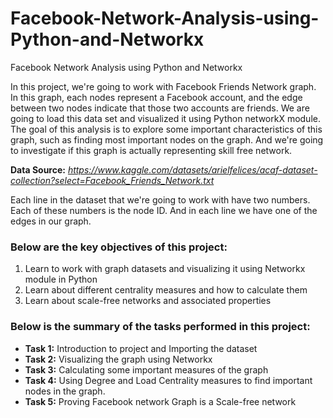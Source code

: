 # Facebook-Network-Analysis-using-Python-and-Networkx
Facebook Network Analysis using Python and Networkx


In this project, we're going to work with Facebook Friends Network graph. In this graph, each nodes represent a Facebook account, and the edge between two nodes indicate
that those two accounts are friends. We are going to load this data set and visualized it using Python networkX module.
The goal of this analysis is to explore some important characteristics of this graph, such as finding most important nodes on the graph.
And we're going to investigate if this graph is actually representing skill free network.

 __Data Source:__ *https://www.kaggle.com/datasets/arielfelices/acaf-dataset-collection?select=Facebook_Friends_Network.txt*

Each line in the dataset that we're going to work with have two numbers. Each of these numbers is the node ID. And in each line we have one of the edges in our graph.

### Below are the key objectives of this project:
1.	Learn to work with graph datasets and visualizing it using Networkx module in Python 
2.	Learn about different centrality measures and how to calculate them 
3.	Learn about scale-free networks and associated properties

### Below is the summary of the tasks performed in this project:
- __Task 1:__ Introduction to project and Importing the dataset 
- __Task 2:__ Visualizing the graph using Networkx 
- __Task 3:__ Calculating some important measures of the graph 
- __Task 4:__ Using Degree and Load Centrality measures to find important nodes in the graph.
- __Task 5:__ Proving Facebook network Graph is a Scale-free network
